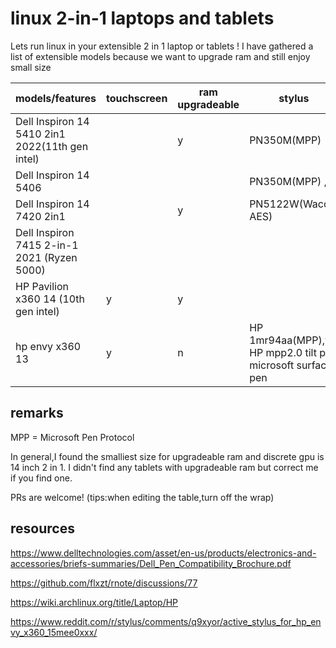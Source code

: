# linux 2-in-1 laptops and tablets
Lets run linux in your extensible 2 in 1 laptop or tablets ! I have gathered a list of extensible models because we want to upgrade ram and still enjoy small size

|  models/features                                | touchscreen | ram upgradeable | stylus             | flip detect | fingerprint | suspend | other hardwares | linux version | gpu         | guides,service manual                                                           |
|-------------------------------------------------|-------------|-----------------|--------------------|-------------|-------------|---------|-----------------|---------------|-------------|---------------------------------------------------------------------------------|
| Dell Inspiron 14 5410 2in1 2022(11th gen intel) |             | y               | PN350M(MPP)        |             |             |         |                 |               | MX350,intel |                                                                                 |
| Dell Inspiron 14 5406                           |             |                 | PN350M(MPP) , y    | y           |             |         |                 |               |             | [yt](https://www.youtube.com/watch?v=qvpNVb6mK6)                                |
| Dell Inspiron 14 7420 2in1                      |             | y               | PN5122W(Wacom AES) |             |             |         |                 |               |             |                                                                                 |
| Dell Inspiron 7415 2-in-1 2021 (Ryzen 5000)     |             |                 |                    |             |             |         |                 |               |             | [gist guide](https://gist.github.com/adil192/2a5d3e9227133afc5b8ac7a54ef477c7 ) |
| HP Pavilion x360 14 (10th gen intel)            | y           | y               |                    |             |             |         |                 |               | MX130,intel |                                                                                 |
| hp envy x360 13                                 | y           | n               | HP 1mr94aa(MPP),y <br> HP mpp2.0 tilt pen <br> microsoft surface pen     | n           |             | n       |                 |               | amd         |                                                                                 |


## remarks
MPP = Microsoft Pen Protocol


In general,I found the smalliest size for upgradeable ram and discrete gpu is 14 inch 2 in 1. I didn't find any tablets with upgradeable ram but correct me if you find one.


PRs are welcome! (tips:when editing the table,turn off the wrap)

## resources
https://www.delltechnologies.com/asset/en-us/products/electronics-and-accessories/briefs-summaries/Dell_Pen_Compatibility_Brochure.pdf


https://github.com/flxzt/rnote/discussions/77

https://wiki.archlinux.org/title/Laptop/HP

https://www.reddit.com/r/stylus/comments/q9xyor/active_stylus_for_hp_envy_x360_15mee0xxx/
